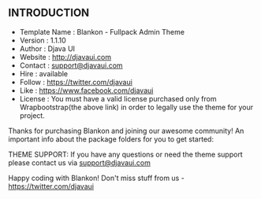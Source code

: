 ## **INTRODUCTION** ##

* Template Name   : Blankon - Fullpack Admin Theme
* Version         : 1.1.10
* Author          : Djava UI
* Website         : http://djavaui.com
* Contact         : support@djavaui.com
* Hire            : available
* Follow          : https://twitter.com/djavaui
* Like            : https://www.facebook.com/djavaui
* License         : You must have a valid license purchased only from Wrapbootstrap(the above link) in order to legally use the theme for your project.

Thanks for purchasing Blankon and joining our awesome community! An important info about the package folders for you to get started:

THEME SUPPORT:
If you have any questions or need the theme support please contact us via support@djavaui.com

Happy coding with Blankon!  Don't miss stuff from us - https://twitter.com/djavaui